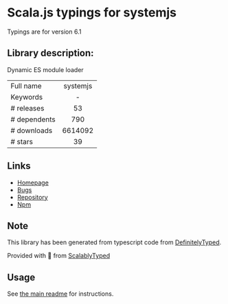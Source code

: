 
# Scala.js typings for systemjs

Typings are for version 6.1

## Library description:
Dynamic ES module loader

|                    |                 |
| ------------------ | :-------------: |
| Full name          | systemjs |
| Keywords           | - |
| # releases         | 53 |
| # dependents       | 790 |
| # downloads        | 6614092 |
| # stars            | 39 |

## Links
- [Homepage](https://github.com/systemjs/systemjs#readme)
- [Bugs](https://github.com/systemjs/systemjs/issues)
- [Repository](https://github.com/systemjs/systemjs)
- [Npm](https://www.npmjs.com/package/systemjs)
    


## Note
This library has been generated from typescript code from [DefinitelyTyped](https://definitelytyped.org).

Provided with :purple_heart: from [ScalablyTyped](https://github.com/oyvindberg/ScalablyTyped)

## Usage
See [the main readme](../../readme.md) for instructions.


